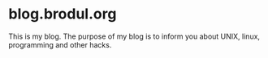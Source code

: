 blog.brodul.org
===============

This is my blog. The purpose of my blog is to inform you about UNIX, linux, programming and other hacks.